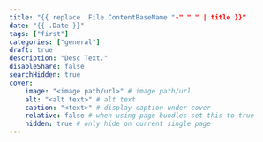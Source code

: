 ```yaml
---
title: "{{ replace .File.ContentBaseName "-" " " | title }}"
date: "{{ .Date }}"
tags: ["first"]
categories: ["general"]
draft: true
description: "Desc Text."
disableShare: false
searchHidden: true
cover:
    image: "<image path/url>" # image path/url
    alt: "<alt text>" # alt text
    caption: "<text>" # display caption under cover
    relative: false # when using page bundles set this to true
    hidden: true # only hide on current single page
---
```

